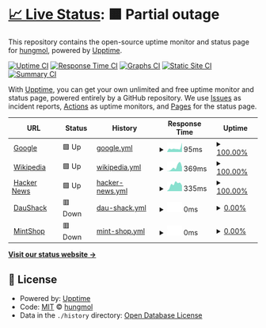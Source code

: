 # [📈 Live Status](https://hungmol.github.io/upptime): <!--live status--> **🟧 Partial outage**

This repository contains the open-source uptime monitor and status page for [hungmol](https://hungmol.github.io/upptime), powered by [Upptime](https://github.com/upptime/upptime).

[![Uptime CI](https://github.com/hungmol/upptime/workflows/Uptime%20CI/badge.svg)](https://github.com/hungmol/upptime/actions?query=workflow%3A%22Uptime+CI%22)
[![Response Time CI](https://github.com/hungmol/upptime/workflows/Response%20Time%20CI/badge.svg)](https://github.com/hungmol/upptime/actions?query=workflow%3A%22Response+Time+CI%22)
[![Graphs CI](https://github.com/hungmol/upptime/workflows/Graphs%20CI/badge.svg)](https://github.com/hungmol/upptime/actions?query=workflow%3A%22Graphs+CI%22)
[![Static Site CI](https://github.com/hungmol/upptime/workflows/Static%20Site%20CI/badge.svg)](https://github.com/hungmol/upptime/actions?query=workflow%3A%22Static+Site+CI%22)
[![Summary CI](https://github.com/hungmol/upptime/workflows/Summary%20CI/badge.svg)](https://github.com/hungmol/upptime/actions?query=workflow%3A%22Summary+CI%22)

With [Upptime](https://upptime.js.org), you can get your own unlimited and free uptime monitor and status page, powered entirely by a GitHub repository. We use [Issues](https://github.com/hungmol/upptime/issues) as incident reports, [Actions](https://github.com/hungmol/upptime/actions) as uptime monitors, and [Pages](https://hungmol.github.io/upptime) for the status page.

<!--start: status pages-->
<!-- This summary is generated by Upptime (https://github.com/upptime/upptime) -->
<!-- Do not edit this manually, your changes will be overwritten -->
<!-- prettier-ignore -->
| URL | Status | History | Response Time | Uptime |
| --- | ------ | ------- | ------------- | ------ |
| <img alt="" src="https://icons.duckduckgo.com/ip3/www.google.com.ico" height="13"> [Google](https://www.google.com) | 🟩 Up | [google.yml](https://github.com/hungmol/upptime/commits/HEAD/history/google.yml) | <details><summary><img alt="Response time graph" src="./graphs/google/response-time-week.png" height="20"> 95ms</summary><br><a href="https://hungmol.github.io/upptime/history/google"><img alt="Response time 109" src="https://img.shields.io/endpoint?url=https%3A%2F%2Fraw.githubusercontent.com%2Fhungmol%2Fupptime%2FHEAD%2Fapi%2Fgoogle%2Fresponse-time.json"></a><br><a href="https://hungmol.github.io/upptime/history/google"><img alt="24-hour response time 84" src="https://img.shields.io/endpoint?url=https%3A%2F%2Fraw.githubusercontent.com%2Fhungmol%2Fupptime%2FHEAD%2Fapi%2Fgoogle%2Fresponse-time-day.json"></a><br><a href="https://hungmol.github.io/upptime/history/google"><img alt="7-day response time 95" src="https://img.shields.io/endpoint?url=https%3A%2F%2Fraw.githubusercontent.com%2Fhungmol%2Fupptime%2FHEAD%2Fapi%2Fgoogle%2Fresponse-time-week.json"></a><br><a href="https://hungmol.github.io/upptime/history/google"><img alt="30-day response time 82" src="https://img.shields.io/endpoint?url=https%3A%2F%2Fraw.githubusercontent.com%2Fhungmol%2Fupptime%2FHEAD%2Fapi%2Fgoogle%2Fresponse-time-month.json"></a><br><a href="https://hungmol.github.io/upptime/history/google"><img alt="1-year response time 109" src="https://img.shields.io/endpoint?url=https%3A%2F%2Fraw.githubusercontent.com%2Fhungmol%2Fupptime%2FHEAD%2Fapi%2Fgoogle%2Fresponse-time-year.json"></a></details> | <details><summary><a href="https://hungmol.github.io/upptime/history/google">100.00%</a></summary><a href="https://hungmol.github.io/upptime/history/google"><img alt="All-time uptime 100.00%" src="https://img.shields.io/endpoint?url=https%3A%2F%2Fraw.githubusercontent.com%2Fhungmol%2Fupptime%2FHEAD%2Fapi%2Fgoogle%2Fuptime.json"></a><br><a href="https://hungmol.github.io/upptime/history/google"><img alt="24-hour uptime 100.00%" src="https://img.shields.io/endpoint?url=https%3A%2F%2Fraw.githubusercontent.com%2Fhungmol%2Fupptime%2FHEAD%2Fapi%2Fgoogle%2Fuptime-day.json"></a><br><a href="https://hungmol.github.io/upptime/history/google"><img alt="7-day uptime 100.00%" src="https://img.shields.io/endpoint?url=https%3A%2F%2Fraw.githubusercontent.com%2Fhungmol%2Fupptime%2FHEAD%2Fapi%2Fgoogle%2Fuptime-week.json"></a><br><a href="https://hungmol.github.io/upptime/history/google"><img alt="30-day uptime 100.00%" src="https://img.shields.io/endpoint?url=https%3A%2F%2Fraw.githubusercontent.com%2Fhungmol%2Fupptime%2FHEAD%2Fapi%2Fgoogle%2Fuptime-month.json"></a><br><a href="https://hungmol.github.io/upptime/history/google"><img alt="1-year uptime 99.99%" src="https://img.shields.io/endpoint?url=https%3A%2F%2Fraw.githubusercontent.com%2Fhungmol%2Fupptime%2FHEAD%2Fapi%2Fgoogle%2Fuptime-year.json"></a></details>
| <img alt="" src="https://icons.duckduckgo.com/ip3/en.wikipedia.org.ico" height="13"> [Wikipedia](https://en.wikipedia.org) | 🟩 Up | [wikipedia.yml](https://github.com/hungmol/upptime/commits/HEAD/history/wikipedia.yml) | <details><summary><img alt="Response time graph" src="./graphs/wikipedia/response-time-week.png" height="20"> 369ms</summary><br><a href="https://hungmol.github.io/upptime/history/wikipedia"><img alt="Response time 219" src="https://img.shields.io/endpoint?url=https%3A%2F%2Fraw.githubusercontent.com%2Fhungmol%2Fupptime%2FHEAD%2Fapi%2Fwikipedia%2Fresponse-time.json"></a><br><a href="https://hungmol.github.io/upptime/history/wikipedia"><img alt="24-hour response time 97" src="https://img.shields.io/endpoint?url=https%3A%2F%2Fraw.githubusercontent.com%2Fhungmol%2Fupptime%2FHEAD%2Fapi%2Fwikipedia%2Fresponse-time-day.json"></a><br><a href="https://hungmol.github.io/upptime/history/wikipedia"><img alt="7-day response time 369" src="https://img.shields.io/endpoint?url=https%3A%2F%2Fraw.githubusercontent.com%2Fhungmol%2Fupptime%2FHEAD%2Fapi%2Fwikipedia%2Fresponse-time-week.json"></a><br><a href="https://hungmol.github.io/upptime/history/wikipedia"><img alt="30-day response time 253" src="https://img.shields.io/endpoint?url=https%3A%2F%2Fraw.githubusercontent.com%2Fhungmol%2Fupptime%2FHEAD%2Fapi%2Fwikipedia%2Fresponse-time-month.json"></a><br><a href="https://hungmol.github.io/upptime/history/wikipedia"><img alt="1-year response time 219" src="https://img.shields.io/endpoint?url=https%3A%2F%2Fraw.githubusercontent.com%2Fhungmol%2Fupptime%2FHEAD%2Fapi%2Fwikipedia%2Fresponse-time-year.json"></a></details> | <details><summary><a href="https://hungmol.github.io/upptime/history/wikipedia">100.00%</a></summary><a href="https://hungmol.github.io/upptime/history/wikipedia"><img alt="All-time uptime 100.00%" src="https://img.shields.io/endpoint?url=https%3A%2F%2Fraw.githubusercontent.com%2Fhungmol%2Fupptime%2FHEAD%2Fapi%2Fwikipedia%2Fuptime.json"></a><br><a href="https://hungmol.github.io/upptime/history/wikipedia"><img alt="24-hour uptime 100.00%" src="https://img.shields.io/endpoint?url=https%3A%2F%2Fraw.githubusercontent.com%2Fhungmol%2Fupptime%2FHEAD%2Fapi%2Fwikipedia%2Fuptime-day.json"></a><br><a href="https://hungmol.github.io/upptime/history/wikipedia"><img alt="7-day uptime 100.00%" src="https://img.shields.io/endpoint?url=https%3A%2F%2Fraw.githubusercontent.com%2Fhungmol%2Fupptime%2FHEAD%2Fapi%2Fwikipedia%2Fuptime-week.json"></a><br><a href="https://hungmol.github.io/upptime/history/wikipedia"><img alt="30-day uptime 100.00%" src="https://img.shields.io/endpoint?url=https%3A%2F%2Fraw.githubusercontent.com%2Fhungmol%2Fupptime%2FHEAD%2Fapi%2Fwikipedia%2Fuptime-month.json"></a><br><a href="https://hungmol.github.io/upptime/history/wikipedia"><img alt="1-year uptime 100.00%" src="https://img.shields.io/endpoint?url=https%3A%2F%2Fraw.githubusercontent.com%2Fhungmol%2Fupptime%2FHEAD%2Fapi%2Fwikipedia%2Fuptime-year.json"></a></details>
| <img alt="" src="https://icons.duckduckgo.com/ip3/news.ycombinator.com.ico" height="13"> [Hacker News](https://news.ycombinator.com) | 🟩 Up | [hacker-news.yml](https://github.com/hungmol/upptime/commits/HEAD/history/hacker-news.yml) | <details><summary><img alt="Response time graph" src="./graphs/hacker-news/response-time-week.png" height="20"> 335ms</summary><br><a href="https://hungmol.github.io/upptime/history/hacker-news"><img alt="Response time 330" src="https://img.shields.io/endpoint?url=https%3A%2F%2Fraw.githubusercontent.com%2Fhungmol%2Fupptime%2FHEAD%2Fapi%2Fhacker-news%2Fresponse-time.json"></a><br><a href="https://hungmol.github.io/upptime/history/hacker-news"><img alt="24-hour response time 113" src="https://img.shields.io/endpoint?url=https%3A%2F%2Fraw.githubusercontent.com%2Fhungmol%2Fupptime%2FHEAD%2Fapi%2Fhacker-news%2Fresponse-time-day.json"></a><br><a href="https://hungmol.github.io/upptime/history/hacker-news"><img alt="7-day response time 335" src="https://img.shields.io/endpoint?url=https%3A%2F%2Fraw.githubusercontent.com%2Fhungmol%2Fupptime%2FHEAD%2Fapi%2Fhacker-news%2Fresponse-time-week.json"></a><br><a href="https://hungmol.github.io/upptime/history/hacker-news"><img alt="30-day response time 307" src="https://img.shields.io/endpoint?url=https%3A%2F%2Fraw.githubusercontent.com%2Fhungmol%2Fupptime%2FHEAD%2Fapi%2Fhacker-news%2Fresponse-time-month.json"></a><br><a href="https://hungmol.github.io/upptime/history/hacker-news"><img alt="1-year response time 330" src="https://img.shields.io/endpoint?url=https%3A%2F%2Fraw.githubusercontent.com%2Fhungmol%2Fupptime%2FHEAD%2Fapi%2Fhacker-news%2Fresponse-time-year.json"></a></details> | <details><summary><a href="https://hungmol.github.io/upptime/history/hacker-news">100.00%</a></summary><a href="https://hungmol.github.io/upptime/history/hacker-news"><img alt="All-time uptime 99.98%" src="https://img.shields.io/endpoint?url=https%3A%2F%2Fraw.githubusercontent.com%2Fhungmol%2Fupptime%2FHEAD%2Fapi%2Fhacker-news%2Fuptime.json"></a><br><a href="https://hungmol.github.io/upptime/history/hacker-news"><img alt="24-hour uptime 100.00%" src="https://img.shields.io/endpoint?url=https%3A%2F%2Fraw.githubusercontent.com%2Fhungmol%2Fupptime%2FHEAD%2Fapi%2Fhacker-news%2Fuptime-day.json"></a><br><a href="https://hungmol.github.io/upptime/history/hacker-news"><img alt="7-day uptime 100.00%" src="https://img.shields.io/endpoint?url=https%3A%2F%2Fraw.githubusercontent.com%2Fhungmol%2Fupptime%2FHEAD%2Fapi%2Fhacker-news%2Fuptime-week.json"></a><br><a href="https://hungmol.github.io/upptime/history/hacker-news"><img alt="30-day uptime 100.00%" src="https://img.shields.io/endpoint?url=https%3A%2F%2Fraw.githubusercontent.com%2Fhungmol%2Fupptime%2FHEAD%2Fapi%2Fhacker-news%2Fuptime-month.json"></a><br><a href="https://hungmol.github.io/upptime/history/hacker-news"><img alt="1-year uptime 99.91%" src="https://img.shields.io/endpoint?url=https%3A%2F%2Fraw.githubusercontent.com%2Fhungmol%2Fupptime%2FHEAD%2Fapi%2Fhacker-news%2Fuptime-year.json"></a></details>
| <img alt="" src="https://icons.duckduckgo.com/ip3/daushack.duckdns.org.ico" height="13"> [DauShack](https://daushack.duckdns.org) | 🟥 Down | [dau-shack.yml](https://github.com/hungmol/upptime/commits/HEAD/history/dau-shack.yml) | <details><summary><img alt="Response time graph" src="./graphs/dau-shack/response-time-week.png" height="20"> 0ms</summary><br><a href="https://hungmol.github.io/upptime/history/dau-shack"><img alt="Response time 1913" src="https://img.shields.io/endpoint?url=https%3A%2F%2Fraw.githubusercontent.com%2Fhungmol%2Fupptime%2FHEAD%2Fapi%2Fdau-shack%2Fresponse-time.json"></a><br><a href="https://hungmol.github.io/upptime/history/dau-shack"><img alt="24-hour response time 0" src="https://img.shields.io/endpoint?url=https%3A%2F%2Fraw.githubusercontent.com%2Fhungmol%2Fupptime%2FHEAD%2Fapi%2Fdau-shack%2Fresponse-time-day.json"></a><br><a href="https://hungmol.github.io/upptime/history/dau-shack"><img alt="7-day response time 0" src="https://img.shields.io/endpoint?url=https%3A%2F%2Fraw.githubusercontent.com%2Fhungmol%2Fupptime%2FHEAD%2Fapi%2Fdau-shack%2Fresponse-time-week.json"></a><br><a href="https://hungmol.github.io/upptime/history/dau-shack"><img alt="30-day response time 0" src="https://img.shields.io/endpoint?url=https%3A%2F%2Fraw.githubusercontent.com%2Fhungmol%2Fupptime%2FHEAD%2Fapi%2Fdau-shack%2Fresponse-time-month.json"></a><br><a href="https://hungmol.github.io/upptime/history/dau-shack"><img alt="1-year response time 1913" src="https://img.shields.io/endpoint?url=https%3A%2F%2Fraw.githubusercontent.com%2Fhungmol%2Fupptime%2FHEAD%2Fapi%2Fdau-shack%2Fresponse-time-year.json"></a></details> | <details><summary><a href="https://hungmol.github.io/upptime/history/dau-shack">0.00%</a></summary><a href="https://hungmol.github.io/upptime/history/dau-shack"><img alt="All-time uptime 24.55%" src="https://img.shields.io/endpoint?url=https%3A%2F%2Fraw.githubusercontent.com%2Fhungmol%2Fupptime%2FHEAD%2Fapi%2Fdau-shack%2Fuptime.json"></a><br><a href="https://hungmol.github.io/upptime/history/dau-shack"><img alt="24-hour uptime 0.00%" src="https://img.shields.io/endpoint?url=https%3A%2F%2Fraw.githubusercontent.com%2Fhungmol%2Fupptime%2FHEAD%2Fapi%2Fdau-shack%2Fuptime-day.json"></a><br><a href="https://hungmol.github.io/upptime/history/dau-shack"><img alt="7-day uptime 0.00%" src="https://img.shields.io/endpoint?url=https%3A%2F%2Fraw.githubusercontent.com%2Fhungmol%2Fupptime%2FHEAD%2Fapi%2Fdau-shack%2Fuptime-week.json"></a><br><a href="https://hungmol.github.io/upptime/history/dau-shack"><img alt="30-day uptime 0.00%" src="https://img.shields.io/endpoint?url=https%3A%2F%2Fraw.githubusercontent.com%2Fhungmol%2Fupptime%2FHEAD%2Fapi%2Fdau-shack%2Fuptime-month.json"></a><br><a href="https://hungmol.github.io/upptime/history/dau-shack"><img alt="1-year uptime 24.55%" src="https://img.shields.io/endpoint?url=https%3A%2F%2Fraw.githubusercontent.com%2Fhungmol%2Fupptime%2FHEAD%2Fapi%2Fdau-shack%2Fuptime-year.json"></a></details>
| <img alt="" src="https://icons.duckduckgo.com/ip3/mintshop.duckdns.org.ico" height="13"> [MintShop](https://mintshop.duckdns.org) | 🟥 Down | [mint-shop.yml](https://github.com/hungmol/upptime/commits/HEAD/history/mint-shop.yml) | <details><summary><img alt="Response time graph" src="./graphs/mint-shop/response-time-week.png" height="20"> 0ms</summary><br><a href="https://hungmol.github.io/upptime/history/mint-shop"><img alt="Response time 2268" src="https://img.shields.io/endpoint?url=https%3A%2F%2Fraw.githubusercontent.com%2Fhungmol%2Fupptime%2FHEAD%2Fapi%2Fmint-shop%2Fresponse-time.json"></a><br><a href="https://hungmol.github.io/upptime/history/mint-shop"><img alt="24-hour response time 0" src="https://img.shields.io/endpoint?url=https%3A%2F%2Fraw.githubusercontent.com%2Fhungmol%2Fupptime%2FHEAD%2Fapi%2Fmint-shop%2Fresponse-time-day.json"></a><br><a href="https://hungmol.github.io/upptime/history/mint-shop"><img alt="7-day response time 0" src="https://img.shields.io/endpoint?url=https%3A%2F%2Fraw.githubusercontent.com%2Fhungmol%2Fupptime%2FHEAD%2Fapi%2Fmint-shop%2Fresponse-time-week.json"></a><br><a href="https://hungmol.github.io/upptime/history/mint-shop"><img alt="30-day response time 0" src="https://img.shields.io/endpoint?url=https%3A%2F%2Fraw.githubusercontent.com%2Fhungmol%2Fupptime%2FHEAD%2Fapi%2Fmint-shop%2Fresponse-time-month.json"></a><br><a href="https://hungmol.github.io/upptime/history/mint-shop"><img alt="1-year response time 2268" src="https://img.shields.io/endpoint?url=https%3A%2F%2Fraw.githubusercontent.com%2Fhungmol%2Fupptime%2FHEAD%2Fapi%2Fmint-shop%2Fresponse-time-year.json"></a></details> | <details><summary><a href="https://hungmol.github.io/upptime/history/mint-shop">0.00%</a></summary><a href="https://hungmol.github.io/upptime/history/mint-shop"><img alt="All-time uptime 23.85%" src="https://img.shields.io/endpoint?url=https%3A%2F%2Fraw.githubusercontent.com%2Fhungmol%2Fupptime%2FHEAD%2Fapi%2Fmint-shop%2Fuptime.json"></a><br><a href="https://hungmol.github.io/upptime/history/mint-shop"><img alt="24-hour uptime 0.00%" src="https://img.shields.io/endpoint?url=https%3A%2F%2Fraw.githubusercontent.com%2Fhungmol%2Fupptime%2FHEAD%2Fapi%2Fmint-shop%2Fuptime-day.json"></a><br><a href="https://hungmol.github.io/upptime/history/mint-shop"><img alt="7-day uptime 0.00%" src="https://img.shields.io/endpoint?url=https%3A%2F%2Fraw.githubusercontent.com%2Fhungmol%2Fupptime%2FHEAD%2Fapi%2Fmint-shop%2Fuptime-week.json"></a><br><a href="https://hungmol.github.io/upptime/history/mint-shop"><img alt="30-day uptime 0.00%" src="https://img.shields.io/endpoint?url=https%3A%2F%2Fraw.githubusercontent.com%2Fhungmol%2Fupptime%2FHEAD%2Fapi%2Fmint-shop%2Fuptime-month.json"></a><br><a href="https://hungmol.github.io/upptime/history/mint-shop"><img alt="1-year uptime 23.85%" src="https://img.shields.io/endpoint?url=https%3A%2F%2Fraw.githubusercontent.com%2Fhungmol%2Fupptime%2FHEAD%2Fapi%2Fmint-shop%2Fuptime-year.json"></a></details>

<!--end: status pages-->

[**Visit our status website →**](https://hungmol.github.io/upptime)

## 📄 License

- Powered by: [Upptime](https://github.com/upptime/upptime)
- Code: [MIT](./LICENSE) © [hungmol](https://hungmol.github.io/upptime)
- Data in the `./history` directory: [Open Database License](https://opendatacommons.org/licenses/odbl/1-0/)
